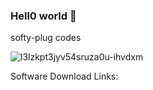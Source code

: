 ### Hell0 world 👋
softy-plug codes

![l3lzkpt3jyv54sruza0u-ihvdxm](https://github.com/softy-plug/softy-plug/assets/132814762/7f809916-d8c8-4981-9e9c-f0470692c270)

Software Download Links:

<!--
**softy-plug/softy-plug** is a ✨ _special_ ✨ repository because its `README.md` (this file) appears on your GitHub profile.

Here are some ideas to get you started:

- 🔭 I’m currently working on ...
- 🌱 I’m currently learning ...
- 👯 I’m looking to collaborate on ...
- 🤔 I’m looking for help with ...
- 💬 Ask me about ...
- 📫 How to reach me: ...
- 😄 Pronouns: ...
- ⚡ Fun fact: ...
-->
